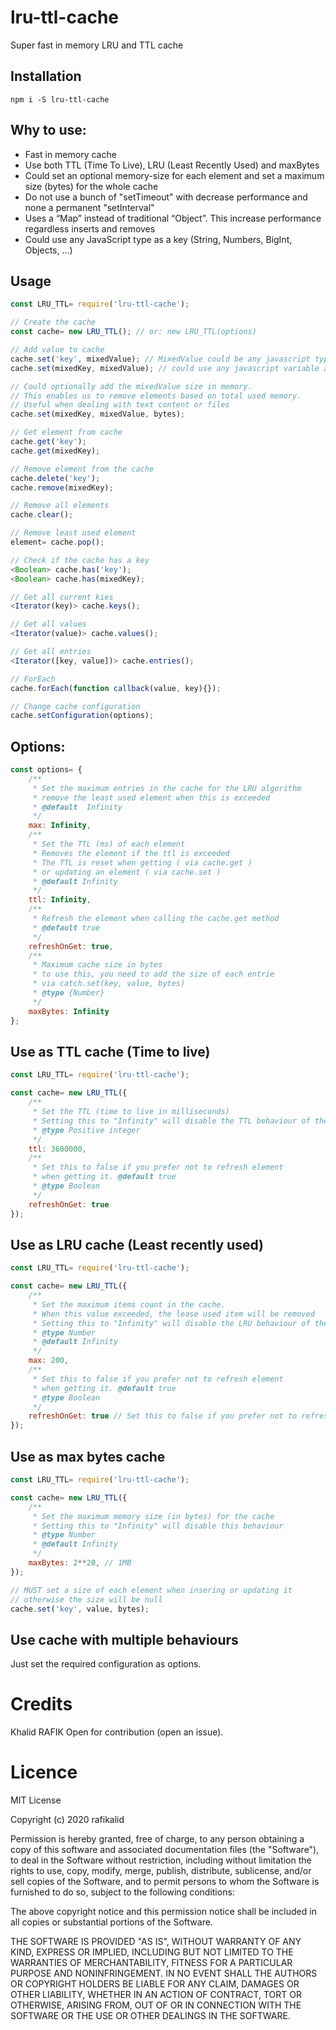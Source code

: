 # lru-ttl-cache
Super fast in memory LRU and TTL cache

## Installation
```
npm i -S lru-ttl-cache
```

## Why to use:
- Fast in memory cache
- Use both TTL (Time To Live), LRU (Least Recently Used) and maxBytes
- Could set an optional memory-size for each element and set a maximum size (bytes) for the whole cache
- Do not use a bunch of "setTimeout" with decrease performance and none a permanent "setInterval"
- Uses a “Map” instead of traditional “Object”. This increase performance regardless inserts and removes
- Could use any JavaScript type as a key (String, Numbers, BigInt, Objects, …) 

## Usage
```javascript
const LRU_TTL= require('lru-ttl-cache');

// Create the cache
const cache= new LRU_TTL(); // or: new LRU_TTL(options)

// Add value to cache
cache.set('key', mixedValue); // MixedValue could be any javascript type
cache.set(mixedKey, mixedValue); // could use any javascript variable as a key

// Could optionally add the mixedValue size in memory.
// This enables us to remove elements based on total used memory.
// Useful when dealing with text content or files
cache.set(mixedKey, mixedValue, bytes);

// Get element from cache
cache.get('key');
cache.get(mixedKey);

// Remove element from the cache
cache.delete('key');
cache.remove(mixedKey);

// Remove all elements
cache.clear();

// Remove least used element
element= cache.pop();

// Check if the cache has a key
<Boolean> cache.has('key');
<Boolean> cache.has(mixedKey);

// Get all current kies
<Iterator(key)> cache.keys();

// Get all values
<Iterator(value)> cache.values();

// Get all entries
<Iterator([key, value])> cache.entries();

// ForEach
cache.forEach(function callback(value, key){});

// Change cache configuration
cache.setConfiguration(options);
```

## Options:

```javascript
const options= {
	/**
	 * Set the maximum entries in the cache for the LRU algorithm
	 * remove the least used element when this is exceeded
	 * @default  Infinity
	 */
	max: Infinity,
	/**
	 * Set the TTL (ms) of each element
	 * Removes the element if the ttl is exceeded
	 * The TTL is reset when getting ( via cache.get )
	 * or updating an element ( via cache.set )
	 * @default Infinity
	 */
	ttl: Infinity,
	/**
	 * Refresh the element when calling the cache.get method
	 * @default true
	 */
	refreshOnGet: true,
	/**
	 * Maximum cache size in bytes
	 * to use this, you need to add the size of each entrie
	 * via catch.set(key, value, bytes)
	 * @type {Number}
	 */
	maxBytes: Infinity
};
```

## Use as TTL cache (Time to live)
```javascript
const LRU_TTL= require('lru-ttl-cache');

const cache= new LRU_TTL({
	/**
	 * Set the TTL (time to live in milliseconds)
	 * Setting this to "Infinity" will disable the TTL behaviour of the cache
	 * @type Positive integer
	 */
	ttl: 3600000,
	/**
	 * Set this to false if you prefer not to refresh element
	 * when getting it. @default true
	 * @type Boolean
	 */
	refreshOnGet: true 
});
```

## Use as LRU cache (Least recently used)
```javascript
const LRU_TTL= require('lru-ttl-cache');

const cache= new LRU_TTL({
	/**
	 * Set the maximum items count in the cache.
	 * When this value exceeded, the lease used item will be removed
	 * Setting this to "Infinity" will disable the LRU behaviour of the cache
	 * @type Number
	 * @default Infinity
	 */
	max: 200,
	/**
	 * Set this to false if you prefer not to refresh element
	 * when getting it. @default true
	 * @type Boolean
	 */
	refreshOnGet: true // Set this to false if you prefer not to refresh element when getting it. @default true
});
```

## Use as max bytes cache
```javascript
const LRU_TTL= require('lru-ttl-cache');

const cache= new LRU_TTL({
	/**
	 * Set the maximum memory size (in bytes) for the cache
	 * Setting this to "Infinity" will disable this behaviour
	 * @type Number
	 * @default Infinity
	 */
	maxBytes: 2**20, // 1MB
});

// MUST set a size of each element when insering or updating it
// otherwise the size will be null
cache.set('key', value, bytes);

```

## Use cache with multiple behaviours
Just set the required configuration as options.

# Credits
Khalid RAFIK
Open for contribution (open an issue).

# Licence

MIT License

Copyright (c) 2020 rafikalid

Permission is hereby granted, free of charge, to any person obtaining a copy
of this software and associated documentation files (the "Software"), to deal
in the Software without restriction, including without limitation the rights
to use, copy, modify, merge, publish, distribute, sublicense, and/or sell
copies of the Software, and to permit persons to whom the Software is
furnished to do so, subject to the following conditions:

The above copyright notice and this permission notice shall be included in all
copies or substantial portions of the Software.

THE SOFTWARE IS PROVIDED "AS IS", WITHOUT WARRANTY OF ANY KIND, EXPRESS OR
IMPLIED, INCLUDING BUT NOT LIMITED TO THE WARRANTIES OF MERCHANTABILITY,
FITNESS FOR A PARTICULAR PURPOSE AND NONINFRINGEMENT. IN NO EVENT SHALL THE
AUTHORS OR COPYRIGHT HOLDERS BE LIABLE FOR ANY CLAIM, DAMAGES OR OTHER
LIABILITY, WHETHER IN AN ACTION OF CONTRACT, TORT OR OTHERWISE, ARISING FROM,
OUT OF OR IN CONNECTION WITH THE SOFTWARE OR THE USE OR OTHER DEALINGS IN THE
SOFTWARE.



